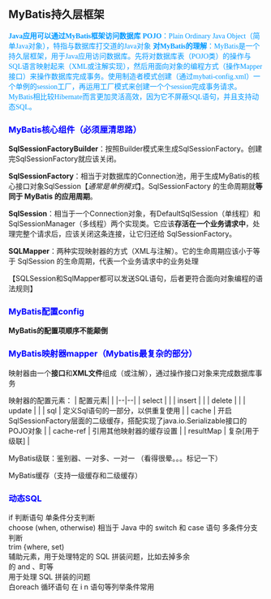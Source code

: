 ## MyBatis持久层框架

<font color=#0099ff face="楷体">**Java应用可以通过MyBatis框架访问数据库**</font>
<font color=#0099ff face="楷体">**POJO**：Plain Ordinary Java Object（简单Java对象），特指与数据库打交道的Java对象</font>
<font color=#0099ff face="楷体">**对MyBatis的理解**：MyBatis是一个持久层框架，用于Java应用访问数据库。先将对数据库表（POJO类）的操作与SQL语言映射起来（XML或注解实现），然后用面向对象的编程方式（操作Mapper接口）来操作数据库完成事务。使用制造者模式创建（通过mybati-config.xml）一个单例的session工厂，再运用工厂模式来创建一个个session完成事务请求。MyBatis相比较Hibernate而言更加灵活高效，因为它不屏蔽SQL语句，并且支持动态SQL。
</font>

### <font color=#0000ff >**MyBatis核心组件（必须厘清思路）**</font>

**SqlSessionFactoryBuilder**：按照Builder模式来生成SqlSessionFactory。创建完SqlSessionFactory就应该关闭。

**SqlSessionFactory**：相当于对数据库的Connection池，用于生成MyBatis的核心接口对象SqlSession【*通常是单例模式*】。SqlSessionFactory 的生命周期就**等同于 MyBatis 的应用周期**。

**SqlSession**：相当于一个Connection对象，有DefaultSqlSession（单线程）和SqlSessionManager（多线程）两个实现类。它应该**存活在一个业务请求中**，处理完整个请求后，应该关闭这条连接，让它归还给 SqlSessionFactory。

**SQLMapper**：两种实现映射器的方式（XML与注解）。它的生命周期应该小于等于 SqlSession 的生命周期，代表一个业务请求中的业务处理

【SQLSession和SqlMapper都可以发送SQL语句，后者更符合面向对象编程的语法规则】

### <font color=#0000ff >**MyBatis配置config**</font>

**MyBatis的配置项顺序不能颠倒**


### <font color=#0000ff >**MyBatis映射器mapper（Mybatis最复杂的部分）**</font>

映射器由一个**接口**和**XML文件**组成（或注解），通过操作接口对象来完成数据库事务

映射器的配置元素：
| 配置元素|  |
|--|--|
| select |  |
| insert |  |
| delete |  |
| update |  |
| sql | 定义Sql语句的一部分，以供重复使用 |
| cache | 开启SqlSessionFactory层面的二级缓存，搭配实现了java.io.Serializable接口的POJO对象 |
| cache-ref | 引用其他映射器的缓存设置 |
| resultMap | 复杂[用于级联] |

MyBatis级联：鉴别器、一对多、一对一
（看得很晕。。。标记一下）

MyBatis缓存（支持一级缓存和二级缓存）


### <font color=#0000ff >**动态SQL**</font>

if                       判断语句                                                 单条件分支判断  
choose (when, otherwise) 相当于 Java 中的 switch 和 case 语句 多条件分支判断  
trim {where, set)  
辅助元素，用于处理特定的 SQL 拼装问题，比如去掉多余  
的 and 、町等  
用于处理 SQL 拼装的问题  
白oreach 循环语句 在 i n 语句等列举条件常用
<!--stackedit_data:
eyJoaXN0b3J5IjpbNDU0NDU3NzMzLDE3MzMyMTI1NTUsMTkwNz
IyNzUzMiwyMTU3NzA2MTIsNDk0NzkxMTg1LC0xMTI2MDg1MTAy
LC0xMDY4MTgxNTQ1LDEyMzE0MTE3MjQsNDgwOTY2MDUwLDE0MT
Q5MTM5NzcsLTEzODI3MTM3NjcsLTE0Mzg0Mjg5NywtNDA4NzIw
Mjc1LC04NzkyODU4MzgsMTMxMDc4NzgzNSwtMTQ5MjM1MDE2Ni
wxNDkzMzAxOTMwLC0xMDM2ODQ1NTI5LDE1MzcxMjE3NjUsMTM5
MTI3NDI4MV19
-->